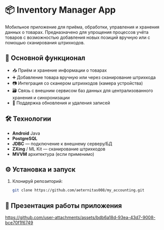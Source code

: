 # 📦 Inventory Manager App

Мобильное приложение для приёма, обработки, управления и хранения данных о товарах. Предназначено для упрощения процессов учёта товаров с возможностью добавления новых позиций вручную или с помощью сканирования штрихкодов.

## 🚀 Основной функционал

- 📥 Приём и хранение информации о товарах  
- ➕ Добавление товара вручную или через сканирование штрихкода  
- 📷 Интеграция со сканером штрихкодов (камера устройства)  
- 🗃️ Связь с внешним сервисом баз данных для централизованного хранения и синхронизации  
- 🔄 Поддержка обновления и удаления записей  

## 🛠️ Технологии

- **Android** Java  
- **PostgreSQL**  
- **JDBC** — подключение к внешнему серверу/БД  
- **ZXing** / ML Kit — сканирование штрихкодов  
- **MVVM** архитектура (если применимо)  

## ⚙️ Установка и запуск

1. Клонируй репозиторий:
   ```bash
   git clone https://github.com/aeternitas008/my_accounting.git

## 📸 Презентация работы приложения

https://github.com/user-attachments/assets/bdb6a18d-93ea-43d7-9008-bce70f1f6749

